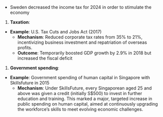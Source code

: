 - Sweden decreased the income tax for 2024 in order to stimulate the economy 
1. **Taxation**:
- **Example**: U.S. Tax Cuts and Jobs Act (2017)
    - **Mechanism**: Reduced corporate tax rates from 35% to 21%, incentivizing business investment and repatriation of overseas profits.
    - **Outcome**: Temporarily boosted GDP growth by 2.9% in 2018 but increased the fiscal deficit
1. **Government spending**: 
- **Example**: Government spending of human capital in Singapore with Skillsfuture in 2015
    - **Mechanism**: Under SkillsFuture, every Singaporean aged 25 and above was given a credit (initially S$500) to invest in further education and training. This marked a major, targeted increase in public spending on human capital, aimed at continuously upgrading the workforce’s skills to meet evolving economic challenges.